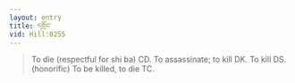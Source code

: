 ```yaml
---
layout: entry
title: དགྲོང་
vid: Hill:0255
---
```

> To die (respectful for shi ba) CD\. To assassinate; to kill DK\. To kill DS\. (honorific) To be killed, to die TC\.


